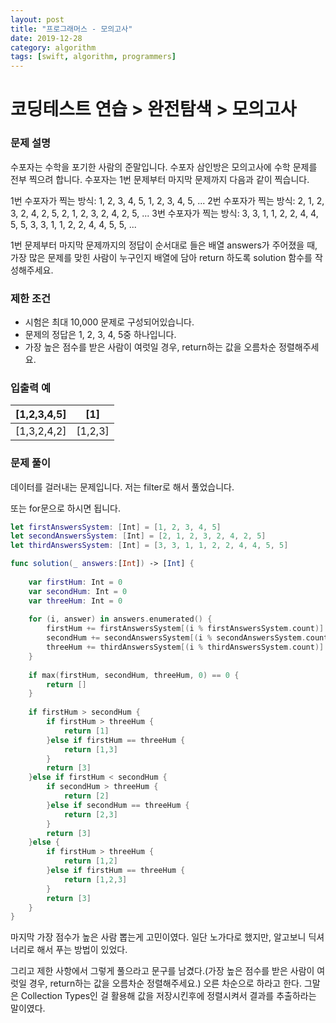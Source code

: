 ```yaml
---
layout: post
title: "프로그래머스 - 모의고사"
date: 2019-12-28
category: algorithm
tags: [swift, algorithm, programmers]
---
```


# 코딩테스트 연습 > 완전탐색 > 모의고사

<!-- more -->

### 문제 설명

수포자는 수학을 포기한 사람의 준말입니다. 수포자 삼인방은 모의고사에 수학 문제를 전부 찍으려 합니다. 수포자는 1번 문제부터 마지막 문제까지 다음과 같이 찍습니다.

1번 수포자가 찍는 방식: 1, 2, 3, 4, 5, 1, 2, 3, 4, 5, ...
2번 수포자가 찍는 방식: 2, 1, 2, 3, 2, 4, 2, 5, 2, 1, 2, 3, 2, 4, 2, 5, ...
3번 수포자가 찍는 방식: 3, 3, 1, 1, 2, 2, 4, 4, 5, 5, 3, 3, 1, 1, 2, 2, 4, 4, 5, 5, ...

1번 문제부터 마지막 문제까지의 정답이 순서대로 들은 배열 answers가 주어졌을 때, 가장 많은 문제를 맞힌 사람이 누구인지 배열에 담아 return 하도록 solution 함수를 작성해주세요.


### 제한 조건

- 시험은 최대 10,000 문제로 구성되어있습니다.
- 문제의 정답은 1, 2, 3, 4, 5중 하나입니다.
- 가장 높은 점수를 받은 사람이 여럿일 경우, return하는 값을 오름차순 정렬해주세요.

### 입출력 예

| [1,2,3,4,5] | [1]     |
| ----------- | ------- |
| [1,3,2,4,2] | [1,2,3] |

### 문제 풀이

데이터를 걸러내는 문제입니다. 저는 filter로 해서 풀었습니다. 

또는 for문으로 하시면 됩니다.

```swift
let firstAnswersSystem: [Int] = [1, 2, 3, 4, 5]
let secondAnswersSystem: [Int] = [2, 1, 2, 3, 2, 4, 2, 5]
let thirdAnswersSystem: [Int] = [3, 3, 1, 1, 2, 2, 4, 4, 5, 5]

func solution(_ answers:[Int]) -> [Int] {
    
    var firstHum: Int = 0
    var secondHum: Int = 0
    var threeHum: Int = 0
    
    for (i, answer) in answers.enumerated() {
        firstHum += firstAnswersSystem[(i % firstAnswersSystem.count)] == answer ? 1 : 0
        secondHum += secondAnswersSystem[(i % secondAnswersSystem.count)] == answer ? 1 : 0
        threeHum += thirdAnswersSystem[(i % thirdAnswersSystem.count)] == answer ? 1 : 0
    }
    
    if max(firstHum, secondHum, threeHum, 0) == 0 {
        return []
    }
    
    if firstHum > secondHum {
        if firstHum > threeHum {
            return [1]
        }else if firstHum == threeHum {
            return [1,3]
        }
        return [3]
    }else if firstHum < secondHum {
        if secondHum > threeHum {
            return [2]
        }else if secondHum == threeHum {
            return [2,3]
        }
        return [3]
    }else {
        if firstHum > threeHum {
            return [1,2]
        }else if firstHum == threeHum {
            return [1,2,3]
        }
        return [3]
    }
}
```

마지막 가장 점수가 높은 사람 뽑는게 고민이였다. 일단 노가다로 했지만, 알고보니 딕셔너리로 해서 푸는 방법이 있었다.

그리고 제한 사항에서 그렇게 풀으라고 문구를 남겼다.(가장 높은 점수를 받은 사람이 여럿일 경우, return하는 값을 오름차순 정렬해주세요.) 오른 차순으로 하라고 한다. 그말은 Collection Types인 걸 활용해 값을 저장시킨후에 정렬시켜서 결과를 추출하라는 말이였다.